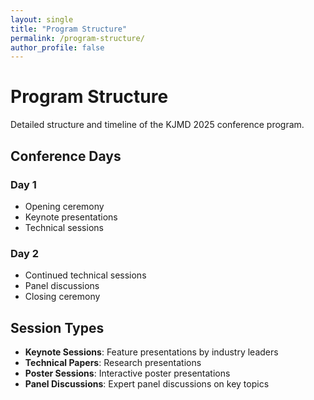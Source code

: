 ```yaml
---
layout: single
title: "Program Structure"
permalink: /program-structure/
author_profile: false
---
```


# Program Structure

Detailed structure and timeline of the KJMD 2025 conference program.

## Conference Days

### Day 1
- Opening ceremony
- Keynote presentations
- Technical sessions

### Day 2
- Continued technical sessions
- Panel discussions
- Closing ceremony

## Session Types

- **Keynote Sessions**: Feature presentations by industry leaders
- **Technical Papers**: Research presentations
- **Poster Sessions**: Interactive poster presentations
- **Panel Discussions**: Expert panel discussions on key topics